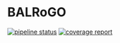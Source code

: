 # BALRoGO

[![pipeline status](https://gitlab.com/eduardo-vitral/balrogo/badges/master/pipeline.svg)](https://gitlab.com/eduardo-vitral/balrogo/-/commits/master)
[![coverage report](https://gitlab.com/eduardo-vitral/balrogo/badges/master/coverage.svg)](https://gitlab.com/eduardo-vitral/balrogo/-/commits/master)
